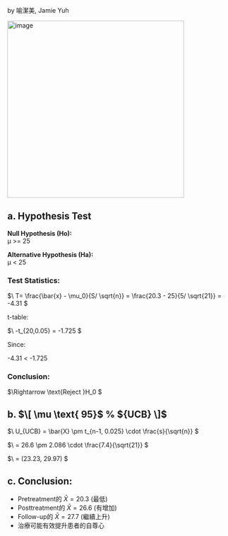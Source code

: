 by 喻潔美, Jamie Yuh

<img width="400" alt="image" src="https://github.com/user-attachments/assets/41a0205d-4047-4131-90ce-eef4878e3993" />

## a. Hypothesis Test 
**Null Hypothesis (Ho):**   
μ >= 25  

**Alternative Hypothesis (Ha):**  
μ < 25  

### Test Statistics:
$\ T= \frac{\bar{x} - \mu_0}{S/ \sqrt{n}} = \frac{20.3 - 25}{5/ \sqrt{21}} = -4.31 \$

t-table:  

$\ -t_{20,0.05} = -1.725 \$

Since:  

-4.31 < -1.725

### Conclusion:
$\\Rightarrow \text{Reject }H_0 \$
##  

## b. $\[ \mu \text{ 95}$ \%  ${UCB} \]$

$\ U_{UCB} = \bar{X} \pm t_{n-1, 0.025} \cdot \frac{s}{\sqrt{n}} \$

$\ = 26.6 \pm 2.086 \cdot \frac{7.4}{\sqrt{21}} \$

$\ = (23.23, 29.97) \$  
##  

## c. Conclusion:
- Pretreatment的 $\bar{X} = 20.3$ (最低)
- Posttreatment的 $\bar{X} = 26.6$ (有增加)
- Follow-up的 $\bar{X} = 27.7$ (繼續上升)
- 治療可能有效提升患者的自尊心
